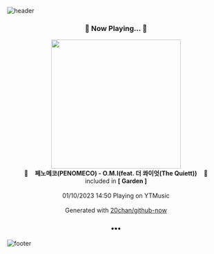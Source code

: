 ![header](https://capsule-render.vercel.app/api?type=wave&height=170&section=header&text=Hi.%20I'm%20SHIFT&fontColor=090707&fontAlignX=45&fontAlignY=65&fontSize=100)

<h3 align="center">🎵 Now Playing... 🎵</h3>
<p align="center">
  <a href="https://music.youtube.com/watch?v=x_oGzLL8_kA">
    <img width="300" src="https://lh3.googleusercontent.com/xMtbLWziqd5IRFPNOjsP1MTyeUGN5y2bSutcGChwnC4XMSheS1dOkhMAWrFBLiVclpyuKz8UjI-SkIHa">
  </a>
  <br>
  🎵&nbsp&nbsp&nbsp <b>페노메코(PENOMECO) - O.M.I(feat. 더 콰이엇(The Quiett))</b> &nbsp&nbsp&nbsp🎵
  <br>
  included in <b>[ Garden ]</b>
  
  <br />
  <br />
  01/10/2023 14:50 Playing on YTMusic
  <br />
  <br />
  Generated with <a href="https://github.com/20chan/github-now">20chan/github-now</a>
</p>

<h3 align="center">•••</h3>

![footer](https://capsule-render.vercel.app/api?type=wave&height=150&section=footer)
